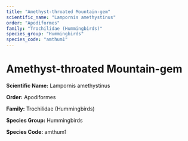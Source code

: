 ```yaml
---
title: "Amethyst-throated Mountain-gem"
scientific_name: "Lampornis amethystinus"
order: "Apodiformes"
family: "Trochilidae (Hummingbirds)"
species_group: "Hummingbirds"
species_code: "amthum1"
---
```


# Amethyst-throated Mountain-gem

**Scientific Name:** Lampornis amethystinus

**Order:** Apodiformes

**Family:** Trochilidae (Hummingbirds)

**Species Group:** Hummingbirds

**Species Code:** amthum1
